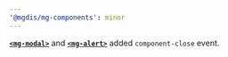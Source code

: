 ```yaml
---
'@mgdis/mg-components': minor
---
```


[**`<mg-modal>`**](http://core.pages.mgdis.fr/core-ui/core-ui/storybook/?path=/docs/molecules-mg-modal--docs) and [**`<mg-alert>`**](http://core.pages.mgdis.fr/core-ui/core-ui/storybook/?path=/docs/molecules-mg-alert--docs) added `component-close` event.
